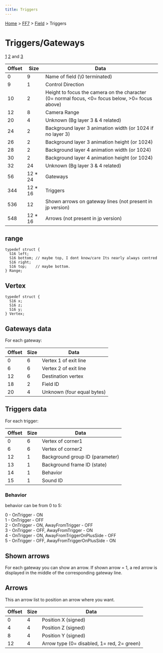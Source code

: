 ```yaml
---
title: Triggers
---
```


[Home](../../Main%20Page.md) > [FF7](../../FF7.md) > [Field](../Field.md) > Triggers

# Triggers/Gateways

[1][] [2][] and [3][]

| Offset | Size     | Data                                                                                                  |
|--------|----------|-------------------------------------------------------------------------------------------------------|
| 0      | 9        | Name of field (\\0 terminated)                                                                        |
| 9      | 1        | Control Direction                                                                                     |
| 10     | 2        | Height to focus the camera on the character (0= normal focus, &lt;0= focus below, &gt;0= focus above) |
| 12     | 8        | Camera Range                                                                                          |
| 20     | 4        | Unknown (Bg layer 3 & 4 related)                                                                      |
| 24     | 2        | Background layer 3 animation width (or 1024 if no layer 3)                                            |
| 26     | 2        | Background layer 3 animation height (or 1024)                                                         |
| 28     | 2        | Background layer 4 animation width (or 1024)                                                          |
| 30     | 2        | Background layer 4 animation height (or 1024)                                                         |
| 32     | 24       | Unknown (Bg layer 3 & 4 related)                                                                      |
| 56     | 12 \* 24 | Gateways                                                                                              |
| 344    | 12 \* 16 | Triggers                                                                                              |
| 536    | 12       | Shown arrows on gateway lines (not present in jp version)                                             |
| 548    | 12 \* 16 | Arrows (not present in jp version)                                                                    |

## range

`typedef struct {`  
`  S16 left;`  
`  S16 bottom; // maybe top, I dont know/care Its nearly always centred`  
`  S16 right;`  
`  S16 top;    // maybe bottom.`  
`} Range;`

## Vertex

`typedef struct {`  
`  S16 x;`  
`  S16 z;`  
`  S16 y;`  
`} Vertex;`

## Gateways data

For each gateway:

| Offset | Size | Data                       |
|--------|------|----------------------------|
| 0      | 6    | Vertex 1 of exit line      |
| 6      | 6    | Vertex 2 of exit line      |
| 12     | 6    | Destination vertex         |
| 18     | 2    | Field ID                   |
| 20     | 4    | Unknown (four equal bytes) |

## Triggers data

For each trigger:

| Offset | Size | Data                            |
|--------|------|---------------------------------|
| 0      | 6    | Vertex of corner1               |
| 6      | 6    | Vertex of corner2               |
| 12     | 1    | Background group ID (parameter) |
| 13     | 1    | Background frame ID (state)     |
| 14     | 1    | Behavior                        |
| 15     | 1    | Sound ID                        |

### Behavior

behavior can be from 0 to 5:

0 - OnTrigger - ON  
1 - OnTrigger - OFF  
2 - OnTrigger - ON, AwayFromTrigger - OFF  
3 - OnTrigger - OFF, AwayFromTrigger - ON  
4 - OnTrigger - ON, AwayFromTriggerOnPlusSide - OFF  
5 - OnTrigger - OFF, AwayFromTriggerOnPlusSide - ON  

## Shown arrows

For each gateway you can show an arrow. If shown arrow = 1, a red arrow
is displayed in the middle of the corresponding gateway line.

## Arrows

This an arrow list to position an arrow where you want.

| Offset | Size | Data                                       |
|--------|------|--------------------------------------------|
| 0      | 4    | Position X (signed)                        |
| 4      | 4    | Position Z (signed)                        |
| 8      | 4    | Position Y (signed)                        |
| 12     | 4    | Arrow type (0= disabled, 1= red, 2= green) |

  [1]: http://forums.qhimm.com/index.php?topic=4358.msg58674#msg58674
  [2]: http://forums.qhimm.com/index.php?topic=3247.msg53525#msg53525
  [3]: http://forums.qhimm.com/index.php?topic=7129.msg87583#msg87583
